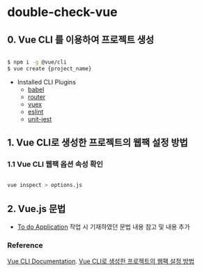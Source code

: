 # double-check-vue


## 0. Vue CLI 를 이용하여 프로젝트 생성

```bash

$ npm i -g @vue/cli
$ vue create {project_name}

```
- Installed CLI Plugins
    + [babel](https://github.com/vuejs/vue-cli/tree/dev/packages/%40vue/cli-plugin-babel)
    + [router](https://github.com/vuejs/vue-cli/tree/dev/packages/%40vue/cli-plugin-router)
    + [vuex](https://github.com/vuejs/vue-cli/tree/dev/packages/%40vue/cli-plugin-vuex)
    + [eslint](https://github.com/vuejs/vue-cli/tree/dev/packages/%40vue/cli-plugin-eslint)
    + [unit-jest](https://github.com/vuejs/vue-cli/tree/dev/packages/%40vue/cli-plugin-unit-jest)


## 1. Vue CLI로 생성한 프로젝트의 웹팩 설정 방법

### 1.1 Vue CLI 웹팩 옵션 속성 확인

```bash

vue inspect > options.js

```

## 2. Vue.js 문법
- [To do Application](https://github.com/holabee/LearnVueJS/tree/main/to-do-application) 작업 시 기재하였던 문법 내용 참고 및 내용 추가







### Reference
[Vue CLI Documentation](https://cli.vuejs.org/config/).
[Vue CLI로 생성한 프로젝트의 웹팩 설정 방법](https://joshua1988.github.io/vue-camp/webpack/project-setup.html#vue-cli%E1%84%85%E1%85%A9-%E1%84%89%E1%85%A2%E1%86%BC%E1%84%89%E1%85%A5%E1%86%BC%E1%84%92%E1%85%A1%E1%86%AB-%E1%84%91%E1%85%B3%E1%84%85%E1%85%A9%E1%84%8C%E1%85%A6%E1%86%A8%E1%84%90%E1%85%B3%E1%84%8B%E1%85%AA-%E1%84%8B%E1%85%B0%E1%86%B8%E1%84%91%E1%85%A2%E1%86%A8%E1%84%8B%E1%85%B4-%E1%84%80%E1%85%AA%E1%86%AB%E1%84%80%E1%85%A8)